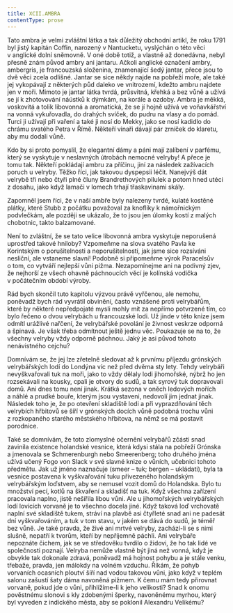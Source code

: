 ```yaml
---
title: XCII.AMBRA
contentType: prose
---
```


  

Tato ambra je velmi zvláštní látka a tak důležitý obchodní artikl, že roku 1791 byl jistý kapitán Coffin, narozený v Nantucketu, vyslýchán o této věci v anglické dolní sněmovně. V oné době totiž, a vlastně až donedávna, nebyl přesně znám původ ambry ani jantaru. Ačkoli anglické označení ambry, ambergris, je francouzská složenina, znamenající šedý jantar, přece jsou to dvě věci zcela odlišné. Jantar se sice někdy najde na pobřeží moře, ale také jej vykopávají z některých půd daleko ve vnitrozemí, kdežto ambru najdete jen v moři. Mimoto je jantar látka tvrdá, průsvitná, křehká a bez vůně a užívá se jí k zhotovování náústků k dýmkám, na korále a ozdoby. Ambra je měkká, voskovitá a tolik libovonná a aromatická, že se jí hojně užívá ve voňavkářství na vonná vykuřovadla, do drahých svíček, do pudru na vlasy a do pomád. Turci ji užívají při vaření a také ji nosí do Mekky, jako se nosí kadidlo do chrámu svatého Petra v Římě. Někteří vinaři dávají pár zrníček do klaretu, aby mu dodali vůně.

Kdo by si proto pomyslil, že elegantní dámy a páni mají zalíbení v parfému, který se vyskytuje v neslavných útrobách nemocné velryby! A přece je tomu tak. Někteří pokládají ambru za příčinu, jiní za následek zažívacích poruch u velryby. Těžko říci, jak takovou dyspepsii léčit. Nanejvýš dát velrybě tři nebo čtyři plné čluny Brand­rethových pilulek a potom hned utéci z dosahu, jako když lamači v lomech trhají třaskavinami skály.

Zapomněl jsem říci, že v naší ambře byly nalezeny tvrdé, kulaté kostěné plátky, které Stubb z počátku považoval za knoflíky k námořnickým podvlečkám, ale později se ukázalo, že to jsou jen úlomky kostí z malých chobotnic, takto balzamované.

Není to zvláštní, že se tato velice libovonná ambra vyskytuje neporušená uprostřed takové hniloby? Vzpomeňme na slova svatého Pavla ke Korintským o porušitelnosti a neporušitelnosti, jak jsme sice rozsíváni nesliční, ale vstaneme slavní! Podobně si připomeňme výrok Paracelsův o tom, co vytváří nejlepší vůni pižma. Nezapomínejme ani na podivný zjev, že nejhorší ze všech ohavně páchnoucích věcí je kolínská vodička v počátečním období výroby.

Rád bych skončil tuto kapitolu výzvou právě vyřčenou, ale nemohu, poněvadž bych rád vyvrátil obvinění, často vznášené proti velrybářům, které by některé nepředpojaté mysli mohly mít za nepřímo potvrzené tím, co bylo řečeno o dvou velrybách u francouzské lodi. Už jinde v této knize jsem odmítl urážlivé nařčení, že velrybářské povolání je živnost veskrze odporná a špinavá. Je však třeba odmítnout ještě jednu věc. Poukazuje se na to, že všechny velryby vždy odporně páchnou. Jaký je asi původ tohoto nenávistného cejchu?

Domnívám se, že jej lze zřetelně sledovat až k prvnímu příjezdu grónských velrybářských lodí do Londýna víc než před dvěma sty lety. Tehdy velrybáři nevyškvařovali tuk na moři, jako to vždy dělaly lodi jihomořské, nýbrž ho jen rozsekávali na kousky, cpali je otvory do sudů, a tak syrový tuk dopravovali domů. Ani dnes tomu není jinak. Krátká sezona v oněch ledových mořích a náhlé a prudké bouře, kterým jsou vystaveni, nedovolí jim jednat jinak. Následek toho je, že po otevření skladiště lodi a při vyprazdňování těch velrybích hřbitovů se šíří v grónských docích vůně podobná trochu vůni z rozkopaného starého městského hřbitova, na němž se má postavit porodnice.

Také se domnívám, že toto zlomyslné očernění velrybářů zčásti snad zavinila existence holandské vesnice, která kdysi stála na pobřeží Grónska a jmenovala se Schmerenburgh nebo Smeerenberg; toho druhého jména užívá učený Fogo von Slack v své slavné knize o vůních, učebnici tohoto předmětu. Jak už jméno naznačuje (smeer – tuk; bergen – ukládati), byla ta vesnice postavena k vyškvařování tuku přivezeného holandským velrybářským loďstvem, aby se nemusel vozit domů do Holandska. Bylo tu množství pecí, kotlů na škvaření a skladišť na tuk. Když všechna zařízení pracovala naplno, jistě nešířila libou vůni. Ale u jihomořských velrybářských lodí lovících vorvaně je to všechno docela jiné. Když taková loď vrchovatě naplní své skladiště tukem, stráví na plavbě asi čtyřleté snad ani ne padesát dní vyškvařováním, a tuk v tom stavu, v jakém se dává do sudů, je téměř bez vůně. Je také pravda, že živé ani mrtvé velryby, zachází-li se s nimi slušně, nepatří k tvorům, kteří by nepříjemně páchli. Ani velrybáře nepoznáte čichem, jak se ve středověku tvrdilo o židovi, že ho tak lidé ve společnosti poznají. Velryba nemůže vlastně být jiná než vonná, když je obvykle tak dokonale zdravá, poněvadž má hojnost pohybu a je stále venku, třebaže, pravda, jen málokdy na volném vzduchu. Říkám, že pohyb vorvaních ocasních ploutví šíří nad vodou takovou vůni, jako když v teplém salonu zašustí šaty dáma navoněná pižmem. K čemu mám tedy přirovnat vorvaně, pokud jde o vůni, přihlížíme-li k jeho velikosti? Snad k onomu pověstnému slonovi s kly zdobenými šperky, navoněnému myrhou, který byl vyveden z indického města, aby se poklonil Alexandru Velikému?
